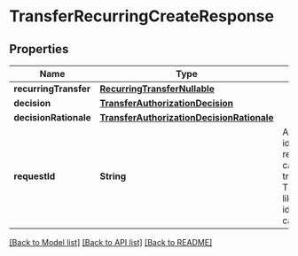 # TransferRecurringCreateResponse

## Properties
Name | Type | Description | Notes
------------ | ------------- | ------------- | -------------
**recurringTransfer** | [**RecurringTransferNullable**](RecurringTransferNullable.md) |  | [optional] 
**decision** | [**TransferAuthorizationDecision**](TransferAuthorizationDecision.md) |  | 
**decisionRationale** | [**TransferAuthorizationDecisionRationale**](TransferAuthorizationDecisionRationale.md) |  | [optional] 
**requestId** | **String** | A unique identifier for the request, which can be used for troubleshooting. This identifier, like all Plaid identifiers, is case sensitive. | 

[[Back to Model list]](../README.md#documentation-for-models) [[Back to API list]](../README.md#documentation-for-api-endpoints) [[Back to README]](../README.md)


